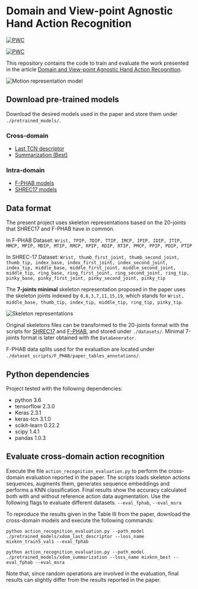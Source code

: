 # Domain and View-point Agnostic Hand Action Recognition

[![PWC](https://img.shields.io/endpoint.svg?url=https://paperswithcode.com/badge/domain-and-view-point-agnostic-hand-action/skeleton-based-action-recognition-on-first)](https://paperswithcode.com/sota/skeleton-based-action-recognition-on-first?p=domain-and-view-point-agnostic-hand-action)

[![PWC](https://img.shields.io/endpoint.svg?url=https://paperswithcode.com/badge/domain-and-view-point-agnostic-hand-action/skeleton-based-action-recognition-on-shrec)](https://paperswithcode.com/sota/skeleton-based-action-recognition-on-shrec?p=domain-and-view-point-agnostic-hand-action)


This repository contains the code to train and evaluate the work presented in the article [Domain and View-point Agnostic Hand Action Recognition](https://arxiv.org/abs/2103.02303).

![Motion representation model](https://github.com/AlbertoSabater/Domain-View-point-Agnostic-Hand-Action-Recognition/blob/main/TCN_pipeline.png)


## Download pre-trained models

Download the desired models used in the paper and store them under `./pretrained_models/`.

### Cross-domain
* [Last TCN descriptor](https://drive.google.com/file/d/1G8etWqt--gKG7P9NwEYIkSEw56JCdlBB/view?usp=sharing)
* [Summarization (Best)](https://drive.google.com/file/d/14SAHXg6TWNSc8pWjhuEDN2sQadbXTi_q/view?usp=sharing)

### Intra-domain
* [F-PHAB models](https://drive.google.com/file/d/1yF6fAxgabas3juLb6TDBSbAek2YhbYZ8/view?usp=sharing)
* [SHREC17 models](https://drive.google.com/file/d/19dliuo0MJv0seOcOVd-2L2kQHvsASo3q/view?usp=sharing)


## Data format

The present project uses skeleton representations based on the 20-joints that SHREC17 and F-PHAB have in common.

In F-PHAB Dataset: `Wrist, TPIP, TDIP, TTIP, IMCP, IPIP, IDIP, ITIP, MMCP, MPIP, MDIP, MTIP, RMCP, RPIP, RDIP, RTIP, PMCP, PPIP, PDIP, PTIP`

In SHREC-17 Dataset: `Wrist, thumb_first_joint, thumb_second_joint, thumb_tip, index_base, index_first_joint, index_second_joint, index_tip, middle_base, middle_first_joint, middle_second_joint, middle_tip, ring_base, ring_first_joint, ring_second_joint, ring_tip, pinky_base, pinky_first_joint, pinky_second_joint, pinky_tip`

The **7-joints minimal** skeleton representation proposed in the paper uses the skeleton joints indexed by `0,8,3,7,11,15,19`, which stands for `Wrist, middle_base, thumb_tip, index_tip, middle_tip, ring_tip, pinky_tip`.

![Skeleton representations](https://github.com/AlbertoSabater/Domain-View-point-Agnostic-Hand-Action-Recognition/blob/main/minimal_hand_v2.png)

Original skeletons files can be transformed to the 20-joints format with the scripts for [SHREC17](https://github.com/AlbertoSabater/Domain-View-point-Agnostic-Hand-Action-Recognition/blob/main/dataset_scripts/common_pose/shrec17_to_common_pose.py) and [F-PHAB](https://github.com/AlbertoSabater/Domain-View-point-Agnostic-Hand-Action-Recognition/blob/main/dataset_scripts/common_pose/f-phab_to_common_pose.py), and stored under `./datasets/`. Minimal 7-joints format is later obtained with the `DataGenerator`.

F-PHAB data splits used for the evaluation are located under `./dataset_scripts/F_PHAB/paper_tables_annotations/`.


## Python dependencies

Project tested with the following dependencies:

 * python 3.6
 * tensorflow 2.3.0
 * Keras 2.3.1
 * keras-tcn 3.1.0
 * scikit-learn 0.22.2
 * scipy 1.4.1
 * pandas 1.0.3


## Evaluate cross-domain action recognition

Execute the file `action_recognition_evaluation.py` to perform the cross-domain evaluation reported in the paper. The scripts loads skeleton actions sequences, augments them, generates sequence embeddings and performs a KNN classification. Final results show the accuracy calculated both with and without reference action data augmentation. Use the following flags to evaluate different datasets. `--eval_fphab`, `--eval_msra`

To reproduce the results given in the Table III from the paper, download the cross-domain models and execute the following commands:

`python action_recognition_evaluation.py --path_model ./pretrained_models/xdom_last_descriptor --loss_name mixknn_train5_val1 --eval_fphab`

`python action_recognition_evaluation.py --path_model ./pretrained_models/xdom_summarization --loss_name mixknn_best --eval_fphab --eval_msra`

Note that, since random operations are involved in the evaluation, final results can slightly differ from the results reported in the paper.
